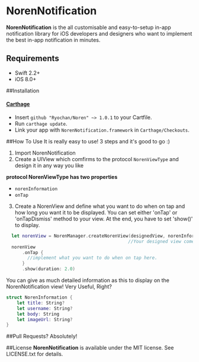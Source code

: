 # NorenNotification
__NorenNotification__ is the all customisable and easy-to-setup in-app notification library for iOS developers and designers
who want to implement the best in-app notification in minutes.

## Requirements

- Swift 2.2+
- iOS 8.0+

##Installation
#### [Carthage](https://github.com/Carthage/Carthage)

- Insert `github "Ryochan/Noren" ~> 1.0.1` to your Cartfile.
- Run `carthage update`.
- Link your app with `NorenNotification.framework` in `Carthage/Checkouts`.

##How To Use
It is really easy to use! 3 steps and it's good to go :)

1. Import NorenNotification
2. Create a UIView which comfirms to the protocol `NorenViewType` and design it in any way you like

  __protocol NorenViewType has two properties__
  - `norenInformation`
  - `onTap`

3. Create a NorenView and define what you want to do when on tap and how long you want it to be displayed.
   You can set either 'onTap' or 'onTapDismiss' method to your view. At the end, you have to set 'show()' to display.
```swift
  let norenView = NorenManager.createNorenView(designedView, norenInformation: NorenInformation(body: "You have new messages"))
                                              //Your designed view comes here. *It has to comform to `NorenViewType`
  norenView 
      .onTap {
        //implement what you want to do when on tap here.
      }
      .show(duration: 2.0)
```

You can give as much detailed information as this to display on the NorenNotification view! Very Useful, Right?
```swift
struct NorenInformation {
    let title: String?
    let username: String?
    let body: String
    let imageUrl: String?
}
```

##Pull Requests?
Absolutely!

##License
__NorenNotification__ is available under the MIT license. See LICENSE.txt for details.
